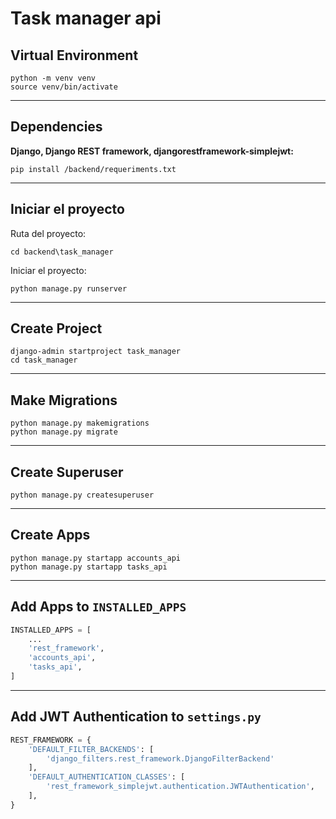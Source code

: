 # Task manager api

## Virtual Environment

```commandline
python -m venv venv
source venv/bin/activate
```

---

## Dependencies

**Django, Django REST framework, djangorestframework-simplejwt:**

```commandline
pip install /backend/requeriments.txt
```

---

## Iniciar el proyecto

Ruta del proyecto:

```commandline
cd backend\task_manager
```

Iniciar el proyecto:

```commandline
python manage.py runserver
```

---

## Create Project

```commandline
django-admin startproject task_manager
cd task_manager
```

---

## Make Migrations

```commandline
python manage.py makemigrations
python manage.py migrate
```

---

## Create Superuser

```commandline
python manage.py createsuperuser
```

---

## Create Apps

```commandline
python manage.py startapp accounts_api
python manage.py startapp tasks_api
```

---

## Add Apps to `INSTALLED_APPS`

```python
INSTALLED_APPS = [
    ...
    'rest_framework',
    'accounts_api',
    'tasks_api',
]
```

---

## Add JWT Authentication to `settings.py`

```python
REST_FRAMEWORK = {
    'DEFAULT_FILTER_BACKENDS': [
        'django_filters.rest_framework.DjangoFilterBackend'
    ],
    'DEFAULT_AUTHENTICATION_CLASSES': [
        'rest_framework_simplejwt.authentication.JWTAuthentication',
    ],
}
```